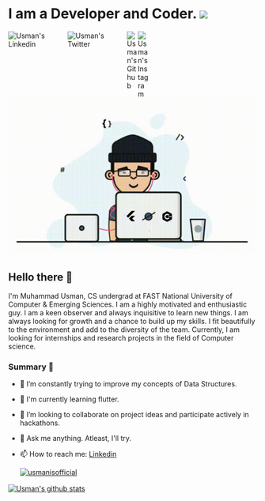 # I am a Developer and Coder. <img src="https://media.giphy.com/media/h741oEMnAUIILdX0kU/giphy.gif" width="50">

<a href="https://www.linkedin.com/in/usmanisofficial/">
  <img align="left" alt="Usman's Linkedin" width="120px" style="color=blue" src="https://cdn.icon-icons.com/icons2/2530/PNG/512/linkedin_button_icon_151847.png" />
</a>

<a href="https://www.twitter.net/usmanisofficial">
  <img align="left" alt="Usman's Twitter" width="120px" src="https://cdn.icon-icons.com/icons2/2530/PNG/512/twitter_button_icon_151835.png" />
</a>


<a href="https://github.com/usmanisofficial">
  <img align="left" alt="Usman's Github" width="22px" src="https://cdn.jsdelivr.net/npm/simple-icons@v3/icons/github.svg" />
</a>

<a href="https://www.instagram.com/usmanisofficial/">
  <img align="left" alt="Usman's Instagram" width="22px" src="https://cdn.jsdelivr.net/npm/simple-icons@v3/icons/instagram.svg" />
</a>

<p  align="left"><img src="68747470733a2f2f6d69726f2e6d656469756d2e636f6d2f6d61782f313336302f312a495247486d69477361313673746564517649615a66772e676966 (2).gif">

## Hello there 👋
I'm Muhammad Usman, CS undergrad at FAST National University of Computer & Emerging Sciences. I am a highly motivated and enthusiastic guy. I am a keen observer and always inquisitive to learn new things. I am always looking for growth and a chance to build up my skills. I fit beautifully to the environment and add to the diversity of the team. Currently, I am looking for internships and research projects in the field of Computer science.

### Summary 👨‍
- 🔭 I’m constantly trying to improve my concepts of Data Structures.
- 🌱 I'm currently learning flutter.
- 👯 I’m looking to collaborate on project ideas and participate actively in hackathons.
- 💬 Ask me anything. Atleast, I'll try. 
- 📫 How to reach me: [Linkedin](https://www.linkedin.com/in/usmanisofficial/) 

  <a href="https://github.com/usmanisofficial" align="left"> <img src="https://komarev.com/ghpvc/?username=usmanisofficial&label=Profile Views&color=blue&style=plastic" alt="usmanisofficial" /> </a>
  
<a href="https://github.com/usmanisofficial">
 <img align="center" src="https://github-readme-stats.vercel.app/api?username=usmanisofficial&show_icons=true&theme=dracula&line_height=27" alt="Usman's github stats"/>
</a>

